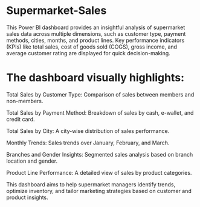 # Supermarket-Sales
This Power BI dashboard provides an insightful analysis of supermarket sales data across multiple dimensions, such as customer type, payment methods, cities, months, and product lines. Key performance indicators (KPIs) like total sales, cost of goods sold (COGS), gross income, and average customer rating are displayed for quick decision-making. 

# The dashboard visually highlights:

Total Sales by Customer Type: Comparison of sales between members and non-members.

Total Sales by Payment Method: Breakdown of sales by cash, e-wallet, and credit card.

Total Sales by City: A city-wise distribution of sales performance.

Monthly Trends: Sales trends over January, February, and March.

Branches and Gender Insights: Segmented sales analysis based on branch location and gender.

Product Line Performance: A detailed view of sales by product categories.

This dashboard aims to help supermarket managers identify trends, optimize inventory, and tailor marketing strategies based on customer and product insights.
